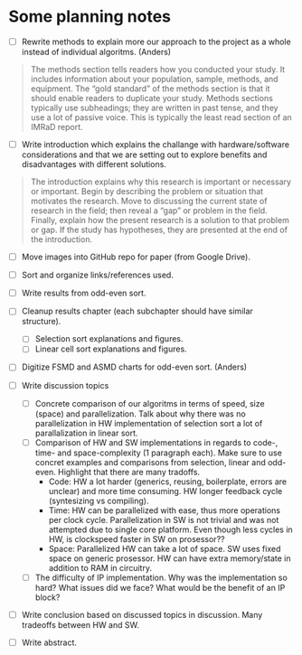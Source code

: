 # Some planning notes

- [ ] Rewrite methods to explain more our approach to the project as a whole instead of individual algoritms. (Anders)

> The methods section tells readers how you conducted your study. It includes information about your population, sample, methods, and equipment. The “gold standard” of the methods section is that it should enable readers to duplicate your study. Methods sections typically use subheadings; they are written in past tense, and they use a lot of passive voice. This is typically the least read section of an IMRaD report.

- [ ] Write introduction which explains the challange with hardware/software considerations and that we are setting out to explore benefits and disadvantages with different solutions.

> The introduction explains why this research is important or necessary or important. Begin by describing the problem or situation that motivates the research. Move to discussing the current state of research in the field; then reveal a “gap” or problem in the field. Finally, explain how the present research is a solution to that problem or gap. If the study has hypotheses, they are presented at the end of the introduction.

- [ ] Move images into GitHub repo for paper (from Google Drive).

- [ ] Sort and organize links/references used.

- [ ] Write results from odd-even sort.

- [ ] Cleanup results chapter (each subchapter should have similar structure).
	- [ ] Selection sort explanations and figures.
	- [ ] Linear cell sort explanations and figures.

- [ ] Digitize FSMD and ASMD charts for odd-even sort. (Anders)

- [ ] Write discussion topics
	- [ ] Concrete comparison of our algoritms in terms of speed, size (space) and parallelization. Talk about why there was no parallelization in HW implementation of selection sort a lot of parallalization in linear sort.
	- [ ] Comparison of HW and SW implementations in regards to code-, time- and space-complexity (1 paragraph each). Make sure to use concret examples and comparisons from selection, linear and odd-even. Highlight that there are many tradoffs.
		- Code: HW a lot harder (generics, reusing, boilerplate, errors are unclear) and more time consuming. HW longer feedback cycle (syntesizing vs compiling).
		- Time: HW can be parallelized with ease, thus more operations per clock cycle. Parallelization in SW is not trivial and was not attempted due to single core platform. Even though less cycles in HW, is clockspeed faster in SW on prosessor??
		- Space: Parallelized HW can take a lot of space. SW uses fixed space on generic prosessor. HW can have extra memory/state in addition to RAM in circuitry.
	- [ ] The difficulty of IP implementation. Why was the implementation so hard? What issues did we face? What would be the benefit of an IP block?

- [ ] Write conclusion based on discussed topics in discussion. Many tradeoffs between HW and SW.

- [ ] Write abstract.

